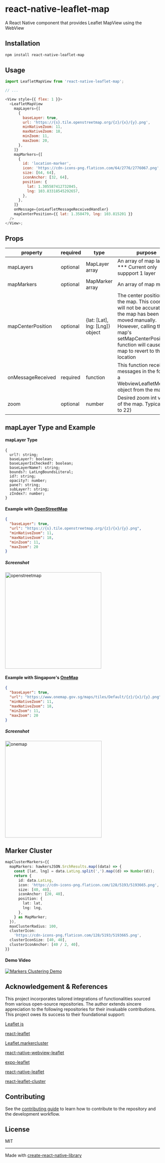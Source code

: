 # react-native-leaflet-map

A React Native component that provides Leaflet MapView using the WebView

## Installation

```sh
npm install react-native-leaflet-map
```

## Usage

```js
import LeafletMapView from 'react-native-leaflet-map';

// ...

<View style={{ flex: 1 }}>
  <LeafletMapView
    mapLayers={[
      {
        baseLayer: true,
        url: 'https://{s}.tile.openstreetmap.org/{z}/{x}/{y}.png',
        minNativeZoom: 11,
        maxNativeZoom: 18,
        minZoom: 11,
        maxZoom: 20,
      },
    ]}
    mapMarkers={[
      {
        id: 'location-marker',
        icon: 'https://cdn-icons-png.flaticon.com/64/2776/2776067.png',
        size: [64, 64],
        iconAnchor: [32, 64],
        position: {
          lat: 1.305587412732045,
          lng: 103.83318545292657,
        },
      },
    ]}
    onMessage={onLeafletMessageReceivedHandler}
    mapCenterPosition={{ lat: 1.358479, lng: 103.815201 }}
  />
</View>;
```

## Props

| property          | required | type                            | purpose                                                                                                                                                                                                         |
| ----------------- | -------- | ------------------------------- | --------------------------------------------------------------------------------------------------------------------------------------------------------------------------------------------------------------- |
| mapLayers         | optional | MapLayer array                  | An array of map layers \*\*\* Current only suppport 1 layer                                                                                                                                                     |
| mapMarkers        | optional | MapMarker array                 | An array of map markers                                                                                                                                                                                         |
| mapCenterPosition | optional | {lat: [Lat], lng: [Lng]} object | The center position of the map. This coordinate will not be accurate if the map has been moved manually. However, calling the map's setMapCenterPosition function will cause the map to revert to this location |
| onMessageReceived | required | function                        | This function receives messages in the form of a WebviewLeafletMessage object from the map                                                                                                                      |
| zoom              | optional | number                          | Desired zoom int value of the map. Typically (1 to 22)                                                                                                                                                          |

## mapLayer Type and Example

#### mapLayer Type

```
{
  url?: string;
  baseLayer?: boolean;
  baseLayerIsChecked?: boolean;
  baseLayerName?: string;
  bounds?: LatLngBoundsLiteral;
  id?: string;
  opacity?: number;
  pane?: string;
  subLayer?: string;
  zIndex?: number;
}
```

#### Example with [OpenStreetMap](https://www.openstreetmap.org)

```json
{
  "baseLayer": true,
  "url": "https://{s}.tile.openstreetmap.org/{z}/{x}/{y}.png",
  "minNativeZoom": 11,
  "maxNativeZoom": 18,
  "minZoom": 11,
  "maxZoom": 20
}
```
##### Screenshot
<img width="313" alt="openstreetmap" src="https://github.com/weishenho/react-native-leaflet-map/assets/15232303/e011729b-1951-4ff2-8a9b-30de571552f1">


#### Example with Singapore's [OneMap](https://www.onemap.gov.sg/docs/maps/index.html)

```json
{
  "baseLayer": true,
  "url": "https://www.onemap.gov.sg/maps/tiles/Default/{z}/{x}/{y}.png",
  "minNativeZoom": 11,
  "maxNativeZoom": 18,
  "minZoom": 11,
  "maxZoom": 20
}
```
##### Screenshot
<img width="314" alt="onemap" src="https://github.com/weishenho/react-native-leaflet-map/assets/15232303/bb1f6eae-d6c2-4131-afb6-6ca928265b35">

## Marker Cluster
```typescript
mapClusterMarkers={{
  mapMarkers: hawkersJSON.SrchResults.map((data) => {
    const [lat, lng] = data.LatLng.split(',').map((d) => Number(d));
    return {
      id: data.LatLng,
      icon: 'https://cdn-icons-png.flaticon.com/128/5193/5193665.png',
      size: [40, 40],
      iconAnchor: [20, 40],
      position: {
        lat: lat,
        lng: lng,
      },
    } as MapMarker;
  }),
  maxClusterRadius: 100,
  clusterIcon:
    'https://cdn-icons-png.flaticon.com/128/5193/5193665.png',
  clusterIconSize: [40, 40],
  clusterIconAnchor: [40 / 2, 40],
}}
```

#### Demo Video
[![Markers Clustering Demo](https://img.youtube.com/vi/-hVGKoGNVY8/0.jpg)](http://www.youtube.com/watch?feature=player_embedded&v=-hVGKoGNVY8)



## Acknowledgement & References

This project incorporates tailored integrations of functionalities sourced from various open-source repositories. The author extends sincere appreciation to the following repositories for their invaluable contributions. This project owes its success to their foundational support:

[Leaflet js](https://leafletjs.com/)

[react-leaflet](https://react-leaflet.js.org/)

[Leaflet.markercluster](https://github.com/Leaflet/Leaflet.markercluster)

[react-native-webview-leaflet](https://github.com/reggie3/react-native-webview-leaflet)

[expo-leaflet](https://github.com/Dean177/expo-leaflet)

[react-native-leaflet](https://github.com/pavel-corsaghin/react-native-leaflet)

[react-leaflet-cluster](https://github.com/akursat/react-leaflet-cluster)

## Contributing

See the [contributing guide](CONTRIBUTING.md) to learn how to contribute to the repository and the development workflow.

## License

MIT

---

Made with [create-react-native-library](https://github.com/callstack/react-native-builder-bob)
